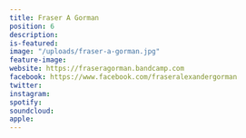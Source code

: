 ```yaml
---
title: Fraser A Gorman
position: 6
description: 
is-featured: 
image: "/uploads/fraser-a-gorman.jpg"
feature-image: 
website: https://fraseragorman.bandcamp.com
facebook: https://www.facebook.com/fraseralexandergorman
twitter: 
instagram: 
spotify: 
soundcloud: 
apple: 
---
```


